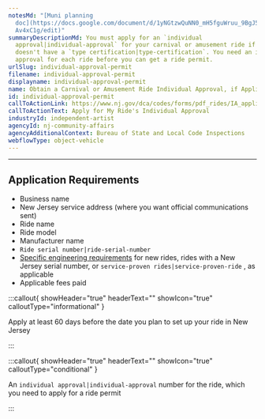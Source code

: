 ```yaml
---
notesMd: "[Muni planning
  doc](https://docs.google.com/document/d/1yNGtzwQuNN0_mH5fguWruu_9BgJ5v25BegkQ\
  Av4xC1g/edit)"
summaryDescriptionMd: You must apply for an `individual
  approval|individual-approval` for your carnival or amusement ride if it
  doesn't have a `type certification|type-certification`. You need an individual
  approval for each ride before you can get a ride permit.
urlSlug: individual-approval-permit
filename: individual-approval-permit
displayname: individual-approval-permit
name: Obtain a Carnival or Amusement Ride Individual Approval, if Applicable
id: individual-approval-permit
callToActionLink: https://www.nj.gov/dca/codes/forms/pdf_rides/IA_application.pdf
callToActionText: Apply for My Ride's Individual Approval
industryId: independent-artist
agencyId: nj-community-affairs
agencyAdditionalContext: Bureau of State and Local Code Inspections
webflowType: object-vehicle
---
```

- - -

## Application Requirements

* Business name
* New Jersey service address (where you want official communications sent)
* Ride name
* Ride model
* Manufacturer name
*  `Ride serial number|ride-serial-number` 
* [Specific engineering requirements](https://www.nj.gov/dca/codes/forms/pdf_rides/IA_application.pdf) for new rides, rides with a New Jersey serial number, or `service-proven rides|service-proven-ride` , as applicable
* Applicable fees paid

:::callout{ showHeader="true" headerText="" showIcon="true" calloutType="informational" }

Apply at least 60 days before the date you plan to set up your ride in New Jersey

:::

:::callout{ showHeader="true" headerText="" showIcon="true" calloutType="conditional" }

An `individual approval|individual-approval` number for the ride, which you need to apply for a ride permit

:::